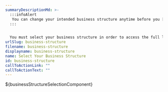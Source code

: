 ```yaml
---
summaryDescriptionMd: >-
  :::infoAlert 
   You can change your intended business structure anytime before you [form your business](https://navigator.business.nj.gov/tasks/form-business-entity) with the NJ Department of Treasury.
  :::


  You must select your business structure in order to access the full list of business tasks. Your `business structure|business-structure-learn-more` can have a large impact on taxes, financing, liability, and closure of your business. We strongly suggest doing research on the best option for your business.
urlSlug: business-structure
filename: business-structure
displayname: business-structure
name: Select Your Business Structure
id: business-structure
callToActionLink: ""
callToActionText: ""
---
```


${businessStructureSelectionComponent}
